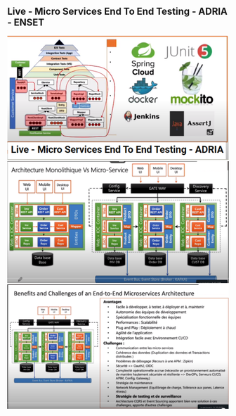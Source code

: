 <h2>Live - Micro Services End To End Testing - ADRIA - ENSET</h2>

<img src="1.png">
<img src="2.png">
<img src="3.png">
